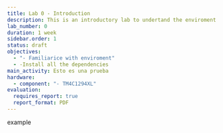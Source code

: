 ```yaml
---
title: Lab 0 - Introduction
description: This is an introductory lab to undertand the enviroment
lab_number: 0
duration: 1 week
sidebar.order: 1
status: draft
objectives:
  - "- Familiarice with enviroment"
  - -Install all the dependencies
main_activity: Esto es una prueba
hardware:
  - component: "- TM4C1294XL"
evaluation:
  requires_report: true
  report_format: PDF
---
```

example
